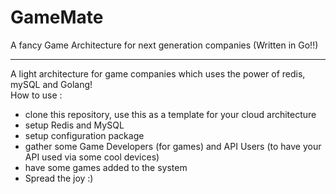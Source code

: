 # GameMate
A fancy Game Architecture for next generation companies (Written in Go!!)
___
A light architecture for game companies which uses the power of redis, mySQL and Golang!<br>
How to use : 
 - clone this repository, use this as a template for your cloud architecture
 - setup Redis and MySQL
 - setup configuration package
 - gather some Game Developers (for games) and API Users (to have your API used via some cool devices)
 - have some games added to the system
 - Spread the joy :)
